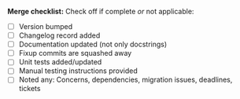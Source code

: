 
**Merge checklist:**
Check off if complete *or* not applicable:
- [ ] Version bumped
- [ ] Changelog record added
- [ ] Documentation updated (not only docstrings)
- [ ] Fixup commits are squashed away
- [ ] Unit tests added/updated
- [ ] Manual testing instructions provided
- [ ] Noted any: Concerns, dependencies, migration issues, deadlines, tickets
